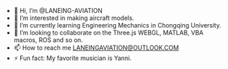 - 👋 Hi, I’m @LANEING-AVIATION
- 👀 I’m interested in making aircraft models.
- 🌱 I’m currently learning Engineering Mechanics in Chongqing University.
- 💞️ I’m looking to collaborate on the Three.js WEBGL, MATLAB, VBA macros, ROS and so on.
- 📫 How to reach me LANEINGAVIATION@OUTLOOK.COM
- ⚡ Fun fact: My favorite musician is Yanni.

<!---
LANEING-AVIATION/LANEING-AVIATION is a ✨ special ✨ repository because its `README.md` (this file) appears on your GitHub profile.
You can click the Preview link to take a look at your changes.
--->
